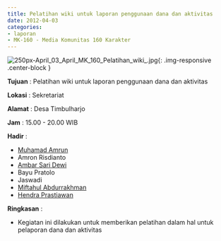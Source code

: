 ```yaml
---
title: Pelatihan wiki untuk laporan penggunaan dana dan aktivitas
date: 2012-04-03
categories:
- laporan
- MK-160 - Media Komunitas 160 Karakter
---
```


![250px-April_03_April_MK_160_Pelatihan_wiki_.jpg](/uploads/250px-April_03_April_MK_160_Pelatihan_wiki_.jpg){: .img-responsive .center-block }

**Tujuan** : Pelatihan wiki untuk laporan penggunaan dana dan aktivitas

**Lokasi** : Sekretariat

**Alamat** : Desa Timbulharjo  

**Jam** : 15.00 - 20.00 WIB

**Hadir** : 
* [Muhamad Amrun](http://wiki.ciptamedia.org/wiki/Muhamad_Amrun)
* Amron Risdianto
* [Ambar Sari Dewi](http://wiki.ciptamedia.org/wiki/Ambar_Sari_Dewi)
* Bayu Pratolo
* Jaswadi
* [Miftahul Abdurrakhman](http://wiki.ciptamedia.org/wiki/Miftahul_Abdurrakhman)
* [Hendra Prastiawan](http://wiki.ciptamedia.org/wiki/Hendra_Prastiawan)

**Ringkasan** : 
* Kegiatan ini dilakukan untuk memberikan pelatihan dalam hal untuk pelaporan dana dan aktivitas
